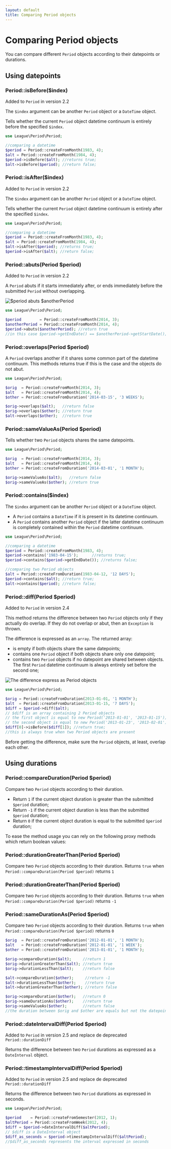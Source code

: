 ```yaml
---
layout: default
title: Comparing Period objects
---
```


# Comparing Period objects

You can compare different `Period` objects according to their datepoints or durations.

## Using datepoints

### Period::isBefore($index)

<p class="message-notice">Added to <code>Period</code> in version 2.2</p>

The `$index` argument can be another `Period` object or a `DateTime` object.

Tells whether the current `Period` object datetime continuum is entirely before the specified `$index`.

~~~php
use League\Period\Period;

//comparing a datetime
$period = Period::createFromMonth(1983, 4);
$alt = Period::createFromMonth(1984, 4);
$period->isBefore($alt); //returns true;
$alt->isBefore($period); //return false;
~~~

### Period::isAfter($index)

<p class="message-notice">Added to <code>Period</code> in version 2.2</p>

The `$index` argument can be another `Period` object or a `DateTime` object.

Tells whether the current `Period` object datetime continuum is entirely after the specified `$index`.

~~~php
use League\Period\Period;

//comparing a datetime
$period = Period::createFromMonth(1983, 4);
$alt = Period::createFromMonth(1984, 4);
$alt->isAfter($period); //returns true;
$period->isAfter($alt); //return false;
~~~

### Period::abuts(Period $period)

<p class="message-notice">Added to <code>Period</code> in version 2.2</p>

A `Period` abuts if it starts immediately after, or ends immediately before the submitted `Period` without overlapping.

![](/media/period-abuts.png "$period abuts $anotherPeriod")

~~~php
use League\Period\Period;

$period        = Period::createFromMonth(2014, 3);
$anotherPeriod = Period::createFromMonth(2014, 4);
$period->abuts($anotherPeriod); //return true
//in this case $period->getEndDate() == $anotherPeriod->getStartDate();
~~~

### Period::overlaps(Period $period)

A `Period` overlaps another if it shares some common part of the datetime continuum. This methods returns true if this is the case and the objects do not abut.

~~~php
use League\Period\Period;

$orig  = Period::createFromMonth(2014, 3);
$alt   = Period::createFromMonth(2014, 4);
$other = Period::createFromDuration('2014-03-15', '3 WEEKS');

$orig->overlaps($alt);   //return false
$orig->overlaps($other); //return true
$alt->overlaps($other);  //return true
~~~

### Period::sameValueAs(Period $period)

Tells whether two `Period` objects shares the same datepoints.

~~~php
use League\Period\Period;

$orig  = Period::createFromMonth(2014, 3);
$alt   = Period::createFromMonth(2014, 4);
$other = Period::createFromDuration('2014-03-01', '1 MONTH');

$orig->sameValueAs($alt);   //return false
$orig->sameValueAs($other); //return true
~~~

### Period::contains($index)

The `$index` argument can be another `Period` object or a `DateTime` object.

- A `Period` contains a `DateTime` if it is present in its datetime continuum.
- A `Period` contains another `Period` object if the latter datetime continuum is completely contained within the `Period` datetime continuum.

~~~php
use League\Period\Period;

//comparing a datetime
$period = Period::createFromMonth(1983, 4);
$period->contains('1983-04-15');      //returns true;
$period->contains($period->getEndDate()); //returns false;

//comparing two Period objects
$alt = Period::createFromDuration(1983-04-12, '12 DAYS');
$period->contains($alt); //return true;
$alt->contains($period); //return false;
~~~

### Period::diff(Period $period)

<p class="message-notice">Added to <code>Period</code> in version 2.4</p>

 This method returns the difference between two `Period` objects only if they actually do overlap. If they do not overlap or abut, then an `Exception` is thrown.

 The difference is expressed as an `array`. The returned array:

 - is empty if both objects share the same datepoints;
 - contains one `Period` object if both objects share only one datepoint;
 - contains two `Period` objects if no datepoint are shared between objects. The first `Period` datetime continuum is always entirely set before the second one;

![](/media/period-diff.png "The difference express as Period objects")

~~~php
use League\Period\Period;

$orig = Period::createFromDuration(2013-01-01, '1 MONTH');
$alt  = Period::createFromDuration(2013-01-15, '7 DAYS');
$diff = $period->diff($alt);
// $diff is an array containing 2 Period objects
// the first object is equal to new Period('2013-01-01', '2013-01-15');
// the second object is equal to new Period('2013-01-23', '2013-02-01');
$diff[0]->isBefore($diff[1]); //return true;
//this is always true when two Period objects are present
~~~

<p class="message-info">Before getting the difference, make sure the <code>Period</code> objects, at least, overlap each other.</p>

## Using durations

### Period::compareDuration(Period $period)

Compare two `Period` objects according to their duration.

- Return `1` if the current object duration is greater than the submitted `$period` duration;
- Return `-1` if the current object duration is less than the submitted `$period` duration;
- Return `0` if the current object duration is equal to the submitted `$period` duration;

To ease the method usage you can rely on the following proxy methods which return boolean values:

### Period::durationGreaterThan(Period $period)

Compare two `Period` objects according to their duration. Returns `true` when `Period::compareDuration(Period $period)` returns `1`

### Period::durationGreaterThan(Period $period)

Compare two `Period` objects according to their duration. Returns `true` when `Period::compareDuration(Period $period)` returns `-1`

### Period::sameDurationAs(Period $period)

Compare two `Period` objects according to their duration. Returns `true` when `Period::compareDuration(Period $period)` returns `0`

~~~php
$orig  = Period::createFromDuration('2012-01-01', '1 MONTH');
$alt   = Period::createFromDuration('2012-01-01', '1 WEEK');
$other = Period::createFromDuration('2013-01-01', '1 MONTH');

$orig->compareDuration($alt);     //return 1
$orig->durationGreaterThan($alt); //return true
$orig->durationLessThan($alt);    //return false

$alt->compareDuration($other);     //return -1
$alt->durationLessThan($other);    //return true
$alt->durationGreaterThan($other); //return false

$orig->compareDuration($other);   //return 0
$orig->sameDurationAs($other);    //return true
$orig->sameValueAs($other);       //return false
//the duration between $orig and $other are equals but not the datepoints!!
~~~

### Period::dateIntervalDiff(Period $period)

<p class="message-notice">Added to <code>Period</code> in version 2.5 and replace de deprecated <code>Period::durationDiff</code></p>

Returns the difference between two `Period` durations as expressed as a `DateInterval` object.

### Period::timestampIntervalDiff(Period $period)

<p class="message-notice">Added to <code>Period</code> in version 2.5 and replace de deprecated <code>Period::durationDiff</code></p>

Returns the difference between two `Period` durations as expressed in seconds.

~~~php
use League\Period\Period;

$period    = Period::createFromSemester(2012, 1);
$altPeriod = Period::createFromWeek(2012, 4);
$diff = $period->dateIntervalDiff($altPeriod);
// $diff is a DateInterval object
$diff_as_seconds = $period->timestampIntervalDiff($altPeriod);
//$diff_as_seconds represents the interval expressed in seconds
~~~